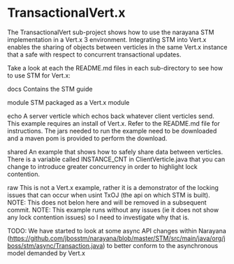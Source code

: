 TransactionalVert.x
===================

The TransactionalVert sub-project shows how to use the narayana STM implementation in a Vert.x 3 environment. Integrating STM into Vert.x enables the sharing of objects between verticles in the same Vert.x instance that a safe with respect to concurrent transactional updates.

Take a look at each the README.md files in each sub-directory to see how to use STM for Vert.x:

docs
  Contains the STM guide

module 
  STM packaged as a Vert.x module

echo
  A server verticle which echos back whatever client verticles send.
  This example requires an install of Vert.x. Refer to the README.md file for instructions.
  The jars needed to run the example need to be downloaded and a maven pom is provided to
  perform the download.

shared
  An example that shows how to safely share data between verticles. 
  There is a variable called INSTANCE_CNT in ClientVerticle.java that you can change to introduce
  greater concurrency in order to highlight lock contention.

raw 
  This is not a Vert.x example, rather it is a demonstrator of the locking issues that can occur when usint TxOJ (the api on which STM is built).
  NOTE: This does not belon here and will be removed in a subsequent commit.
  NOTE: This example runs without any issues (ie it does not show any lock contention issues) so I need
        to investigate why that is.

TODO: We have started to look at some async API changes within Narayana (https://github.com/jbosstm/narayana/blob/master/STM/src/main/java/org/jboss/stm/async/Transaction.java) to better conform to the asynchronous model demanded by Vert.x
